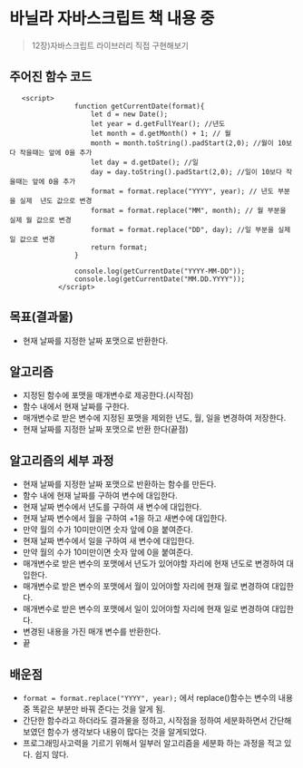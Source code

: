 # 바닐라 자바스크립트 책 내용 중

> 12장)자바스크립트 라이브러리 직접 구현해보기

## 주어진 함수 코드 
~~~ Date Formatter
   <script>
                function getCurrentDate(format){
                    let d = new Date();
                    let year = d.getFullYear(); //년도
                    let month = d.getMonth() + 1; // 월
                    month = month.toString().padStart(2,0); //월이 10보다 작을때는 앞에 0을 추가
                    let day = d.getDate(); //일
                    day = day.toString().padStart(2,0); //일이 10보다 작을때는 앞에 0을 추가
                    format = format.replace("YYYY", year); // 년도 부분을 실제  년도 값으로 변경
                    format = format.replace("MM", month); // 월 부분을 실제 월 값으로 변경
                    format = format.replace("DD", day); //일 부분을 실제 일 값으로 변경
                    return format;                     
                }

                console.log(getCurrentDate("YYYY-MM-DD"));
                console.log(getCurrentDate("MM.DD.YYYY"));
            </script>
~~~
## 목표(결과물)
+ 현재 날짜를 지정한 날짜 포맷으로 반환한다.

## 알고리즘
+ 지정된 함수에 포맷을 매개변수로 제공한다.(시작점)
+ 함수 내에서 현재 날짜를 구한다.
+ 매개변수로 받은 변수에 지정된 포맷을 제외한 년도, 월, 일을 변경하여 저장한다.
+ 현재 날짜를 지정한 날짜 포맷으로 반환 한다(끝점)


## 알고리즘의 세부 과정
+ 현재 날짜를 지정한 날짜 포맷으로 반환하는 함수를 만든다.
+ 함수 내에 현재 날짜를 구하여 변수에 대입한다. 
+ 현재 날짜 변수에서 년도를 구하여 새 변수에 대입한다.
+ 현재 날짜 변수에서 월을 구하여 +1을 하고 새변수에 대입한다.
+ 만약 월의 수가 10미만이면 숫자 앞에 0을 붙여준다. 
+ 현재 날짜 변수에서 일을 구하여 새 변수에 대입한다.
+ 만약 월의 수가 10미만이면 숫자 앞에 0을 붙여준다. 
+ 매개변수로 받은 변수의 포맷에서 년도가 있어야할 자리에 현재 년도로 변경하여 대입한다.
+ 매개변수로 받은 변수의 포맷에서 월이 있어야할 자리에 현재 월로 변경하여 대입한다.
+ 매개변수로 받은 변수의 포맷에서 일이 있어야할 자리에 현재 일로 변경하여 대입한다.
+ 변경된 내용을 가진 매개 변수를 반환한다.
+ 끝


## 배운점
+ `format = format.replace("YYYY", year);` 에서 replace()함수는 변수의 내용 중 똑같은 부분만 바꿔 준다는 것을 알게 됨.
+ 간단한 함수라고 하더라도 결과물을 정하고, 시작점을 정하여 세분화하면서 간단해보였던 함수가 생각보다 내용이 많다는 것을 알게되었다.
+ 프로그래밍사고력을 기르기 위해서 일부러 알고리즘을 세분화 하는 과정을 적고 있다. 쉽지 않다.

